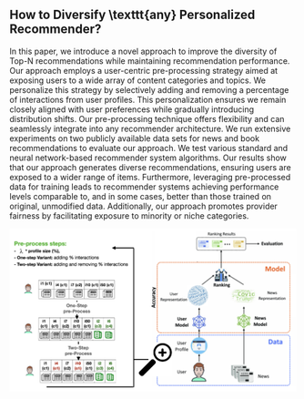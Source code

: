 ## How to Diversify \texttt{any} Personalized Recommender? 

In this paper, we introduce a novel approach to improve the diversity of Top-N recommendations while maintaining recommendation performance. Our approach employs a user-centric pre-processing strategy aimed at exposing users to a wide array of content categories and topics. We personalize this strategy by selectively adding and removing a percentage of interactions from user profiles. This personalization ensures we remain closely aligned with user preferences while gradually introducing distribution shifts. 
Our pre-processing technique offers flexibility and can seamlessly integrate into any recommender architecture. We run extensive experiments on two publicly available data sets for news and book recommendations to evaluate our approach. We test various standard and neural network-based recommender system algorithms.
Our results show that our approach generates diverse recommendations, ensuring users are exposed to a wider range of items. Furthermore, leveraging pre-processed data for training leads to recommender systems achieving performance levels comparable to, and in some cases, better than those trained on original, unmodified data.
Additionally, our approach promotes provider fairness by facilitating exposure to minority or niche categories. 

![diagram](diagram.png)
